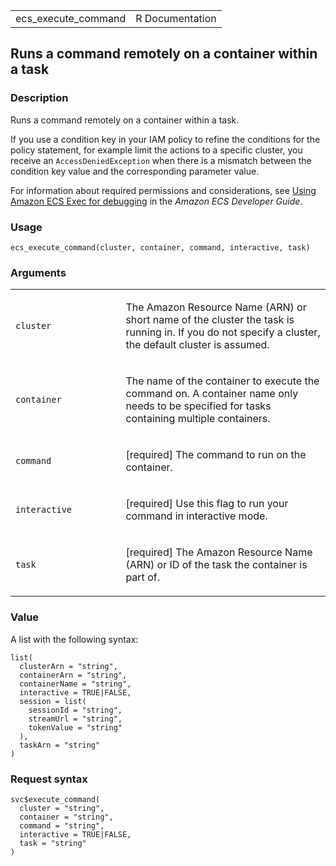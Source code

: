 <table style="width: 100%;">
<tbody>
<tr class="odd">
<td>ecs_execute_command</td>
<td style="text-align: right;">R Documentation</td>
</tr>
</tbody>
</table>

## Runs a command remotely on a container within a task

### Description

Runs a command remotely on a container within a task.

If you use a condition key in your IAM policy to refine the conditions
for the policy statement, for example limit the actions to a specific
cluster, you receive an `AccessDeniedException` when there is a mismatch
between the condition key value and the corresponding parameter value.

For information about required permissions and considerations, see
[Using Amazon ECS Exec for
debugging](https://docs.aws.amazon.com/AmazonECS/latest/developerguide/ecs-exec.html)
in the *Amazon ECS Developer Guide*.

### Usage

    ecs_execute_command(cluster, container, command, interactive, task)

### Arguments

<table>
<colgroup>
<col style="width: 35%" />
<col style="width: 65%" />
</colgroup>
<tbody>
<tr class="odd">
<td><code id="ecs_execute_command_:_cluster">cluster</code></td>
<td><p>The Amazon Resource Name (ARN) or short name of the cluster the
task is running in. If you do not specify a cluster, the default cluster
is assumed.</p></td>
</tr>
<tr class="even">
<td><code id="ecs_execute_command_:_container">container</code></td>
<td><p>The name of the container to execute the command on. A container
name only needs to be specified for tasks containing multiple
containers.</p></td>
</tr>
<tr class="odd">
<td><code id="ecs_execute_command_:_command">command</code></td>
<td><p>[required] The command to run on the container.</p></td>
</tr>
<tr class="even">
<td><code id="ecs_execute_command_:_interactive">interactive</code></td>
<td><p>[required] Use this flag to run your command in interactive
mode.</p></td>
</tr>
<tr class="odd">
<td><code id="ecs_execute_command_:_task">task</code></td>
<td><p>[required] The Amazon Resource Name (ARN) or ID of the task the
container is part of.</p></td>
</tr>
</tbody>
</table>

### Value

A list with the following syntax:

    list(
      clusterArn = "string",
      containerArn = "string",
      containerName = "string",
      interactive = TRUE|FALSE,
      session = list(
        sessionId = "string",
        streamUrl = "string",
        tokenValue = "string"
      ),
      taskArn = "string"
    )

### Request syntax

    svc$execute_command(
      cluster = "string",
      container = "string",
      command = "string",
      interactive = TRUE|FALSE,
      task = "string"
    )
